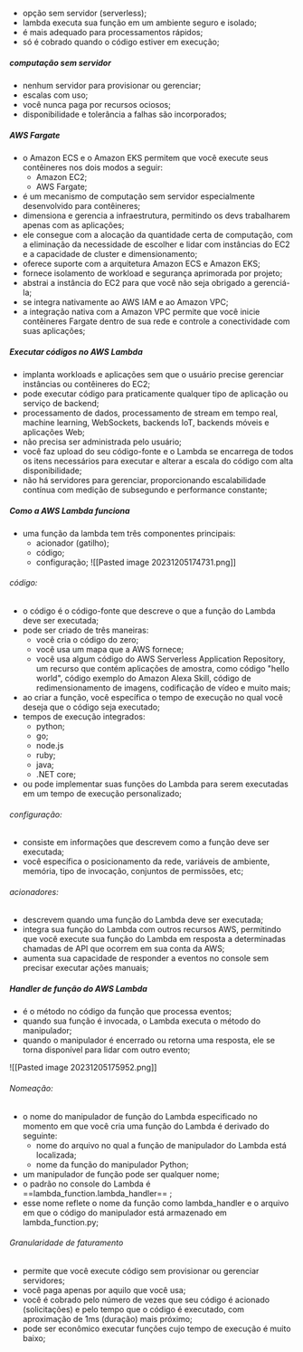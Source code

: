 - opção sem servidor (serverless);
- lambda executa sua função em um ambiente seguro e isolado;
- é mais adequado para processamentos rápidos;
- só é cobrado quando o código estiver em execução;

##### computação sem servidor

- nenhum servidor para provisionar ou gerenciar;
- escalas com uso;
- você nunca paga por recursos ociosos;
- disponibilidade e tolerância a falhas são incorporados;

##### AWS Fargate

- o Amazon ECS e o Amazon EKS permitem que você execute seus contêineres nos dois modos a seguir:
	- Amazon EC2;
	- AWS Fargate;
- é um mecanismo de computação sem servidor especialmente desenvolvido para contêineres;
- dimensiona e gerencia a infraestrutura, permitindo os devs trabalharem apenas com as aplicações;
- ele consegue com a alocação da quantidade certa de computação, com a eliminação da necessidade de escolher e lidar com instâncias do EC2 e a capacidade de cluster e dimensionamento;
- oferece suporte com a arquitetura Amazon ECS e Amazon EKS;
- fornece isolamento de workload e segurança aprimorada por projeto;
- abstrai a instância do EC2 para que você não seja obrigado a gerenciá-la;
- se integra nativamente ao AWS IAM e ao Amazon VPC;
- a integração nativa com a Amazon VPC permite que você inicie contêineres Fargate dentro de sua rede e controle a conectividade com suas aplicações;

##### Executar códigos no AWS Lambda

- implanta workloads e aplicações sem que o usuário precise gerenciar instâncias ou contêineres do EC2;
- pode executar código para praticamente qualquer tipo de aplicação ou serviço de backend;
- processamento de dados, processamento de stream em tempo real, machine learning, WebSockets, backends IoT, backends móveis e aplicações Web;
- não precisa ser administrada pelo usuário;
- você  faz upload do seu código-fonte e o Lambda se encarrega de todos os itens necessários para executar e alterar a escala do código com  alta disponibilidade;
- não há servidores para gerenciar, proporcionando escalabilidade contínua com medição de subsegundo e performance constante;




##### Como a AWS Lambda funciona

- uma função da lambda tem três componentes principais:
	- acionador (gatilho);
	- código;
	- configuração;
	![[Pasted image 20231205174731.png]]

###### código:
- o código é o código-fonte que descreve o que a função do Lambda deve ser executada;
- pode ser criado de três maneiras:
	- você cria o código do zero;
	- você usa um mapa que a AWS fornece;
	- você usa algum código do AWS Serverless Application Repository, um recurso que contém aplicações de amostra, como código "hello world", código exemplo do Amazon Alexa Skill, código de redimensionamento de imagens, codificação de vídeo e muito mais;
- ao criar a função, você específica o tempo de execução no qual você deseja que o código seja executado;
- tempos de execução integrados:
	- python;
	- go;
	- node.js
	- ruby;
	- java;
	- .NET core;
- ou pode implementar suas funções do Lambda para serem executadas em um tempo de execução personalizado;


###### configuração:
- consiste em informações que descrevem como a função deve ser executada;
- você específica o posicionamento da rede, variáveis de ambiente, memória, tipo de invocação, conjuntos de permissões, etc;

###### acionadores:
- descrevem quando uma função do Lambda deve ser executada;
- integra sua função do Lambda com outros recursos AWS, permitindo que você execute sua função do Lambda em resposta a determinadas chamadas de API que ocorrem em sua conta da AWS;
- aumenta sua capacidade de responder a eventos no console sem precisar executar ações manuais;


##### Handler de função do AWS Lambda
- é o método no código da função que processa eventos;
- quando sua função é invocada, o Lambda executa o método do manipulador;
- quando o manipulador é encerrado ou retorna uma resposta, ele se torna disponível para lidar com outro evento;

![[Pasted image 20231205175952.png]]

###### Nomeação:

- o nome do manipulador de função do Lambda especificado no momento em que você cria uma função do Lambda é derivado do seguinte:
	- nome do arquivo no qual a função de manipulador do Lambda está localizada;
	- nome da função do manipulador Python;
- um manipulador de função pode ser qualquer nome;
- o padrão no console do Lambda é ==lambda_function.lambda_handler== ;
- esse nome reflete o nome da função como lambda_handler e o arquivo em que o código do manipulador está armazenado em lambda_function.py;

###### Granularidade de faturamento

- permite que você execute código sem provisionar ou gerenciar servidores;
- você paga apenas por aquilo que você usa;
- você é cobrado pelo número de vezes que seu código é acionado (solicitações) e pelo tempo que o código é executado, com aproximação de 1ms (duração) mais próximo;
- pode ser econômico executar funções cujo tempo de execução é muito baixo;

